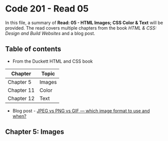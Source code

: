 # Code 201 - Read 05

In this file, a summary of **Read: 05 - HTML Images; CSS Color & Text** will be provided. The read covers multiple chapters from the book *HTML & CSS: Design and Build Websites* and a blog post.

## Table of contents

* From the Duckett HTML and CSS book

| Chapter      | Topic |
| -----------  | ----------- |
| Chapter 5    | Images      |
| Chapter 11   | Color       |
| Chapter 12   | Text        | 

* Blog post - [JPEG vs PNG vs GIF — which image format to use and when?](https://blog.imagekit.io/jpeg-vs-png-vs-gif-which-image-format-to-use-and-when-c8913ae3e01d)

## Chapter 5: Images

